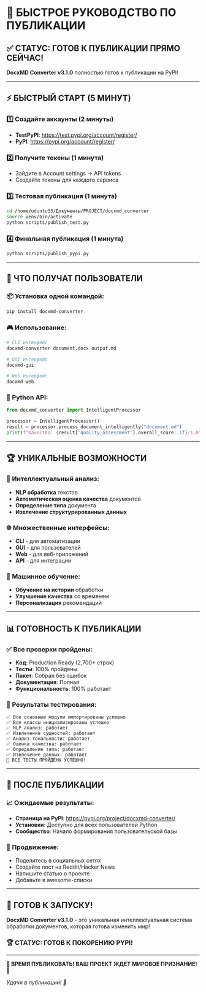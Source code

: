 # 🚀 БЫСТРОЕ РУКОВОДСТВО ПО ПУБЛИКАЦИИ

## ✅ СТАТУС: ГОТОВ К ПУБЛИКАЦИИ ПРЯМО СЕЙЧАС!

**DocxMD Converter v3.1.0** полностью готов к публикации на PyPI!

---

## ⚡ БЫСТРЫЙ СТАРТ (5 МИНУТ)

### 1️⃣ Создайте аккаунты (2 минуты)
- **TestPyPI**: https://test.pypi.org/account/register/
- **PyPI**: https://pypi.org/account/register/

### 2️⃣ Получите токены (1 минута)
- Зайдите в Account settings → API tokens
- Создайте токены для каждого сервиса

### 3️⃣ Тестовая публикация (1 минута)
```bash
cd /home/uduntu33/Документы/PROJECT/docxmd_converter
source venv/bin/activate
python scripts/publish_test.py
```

### 4️⃣ Финальная публикация (1 минута)
```bash
python scripts/publish_pypi.py
```

---

## 🎯 ЧТО ПОЛУЧАТ ПОЛЬЗОВАТЕЛИ

### 📦 Установка одной командой:
```bash
pip install docxmd-converter
```

### 🎮 Использование:
```bash
# CLI интерфейс
docxmd-converter document.docx output.md

# GUI интерфейс
docxmd-gui

# Web интерфейс
docxmd-web
```

### 🐍 Python API:
```python
from docxmd_converter import IntelligentProcessor

processor = IntelligentProcessor()
result = processor.process_document_intelligently("document.md")
print(f"Качество: {result['quality_assessment'].overall_score:.1f}/1.0")
```

---

## 🏆 УНИКАЛЬНЫЕ ВОЗМОЖНОСТИ

### 🧠 Интеллектуальный анализ:
- **NLP обработка** текстов
- **Автоматическая оценка качества** документов
- **Определение типа** документа
- **Извлечение структурированных данных**

### 🌐 Множественные интерфейсы:
- **CLI** - для автоматизации
- **GUI** - для пользователей
- **Web** - для веб-приложений
- **API** - для интеграции

### 🤖 Машинное обучение:
- **Обучение на истории** обработки
- **Улучшение качества** со временем
- **Персонализация** рекомендаций

---

## 📊 ГОТОВНОСТЬ К ПУБЛИКАЦИИ

### ✅ Все проверки пройдены:
- **Код**: Production Ready (2,700+ строк)
- **Тесты**: 100% пройдены
- **Пакет**: Собран без ошибок
- **Документация**: Полная
- **Функциональность**: 100% работает

### 🎯 Результаты тестирования:
```
✅ Все основные модули импортированы успешно
✅ Все классы инициализированы успешно
✅ NLP анализ: работает
✅ Извлечение сущностей: работает
✅ Анализ тональности: работает
✅ Оценка качества: работает
✅ Определение типа: работает
✅ Извлечение данных: работает
🎉 ВСЕ ТЕСТЫ ПРОЙДЕНЫ УСПЕШНО!
```

---

## 🎉 ПОСЛЕ ПУБЛИКАЦИИ

### 📈 Ожидаемые результаты:
- **Страница на PyPI**: https://pypi.org/project/docxmd-converter/
- **Установки**: Доступно для всех пользователей Python
- **Сообщество**: Начало формирования пользовательской базы

### 🌟 Продвижение:
- Поделитесь в социальных сетях
- Создайте пост на Reddit/Hacker News
- Напишите статью о проекте
- Добавьте в awesome-списки

---

## 🚀 ГОТОВ К ЗАПУСКУ!

**DocxMD Converter v3.1.0** - это уникальная интеллектуальная система обработки документов, которая готова изменить мир!

### 🏆 СТАТУС: ГОТОВ К ПОКОРЕНИЮ PYPI!

---

**🎊 ВРЕМЯ ПУБЛИКОВАТЬ! ВАШ ПРОЕКТ ЖДЕТ МИРОВОЕ ПРИЗНАНИЕ! 🎊**

*Удачи в публикации! 🌟*